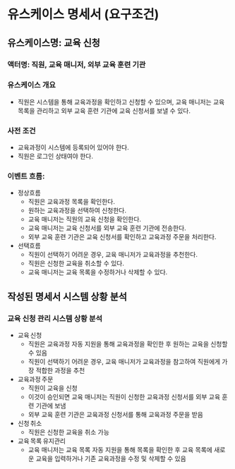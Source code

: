# 유스케이스 명세서 (요구조건)

## 유스케이스명: 교육 신청

### 액터명: 직원, 교육 매니저, 외부 교육 훈련 기관

### 유스케이스 개요 
* 직원은 시스템을 통해 교육과정을 확인하고 신청할 수 있으며, 교육 매니저는 교육 목록을 관리하고 외부 교육 훈련 기관에 교육 신청서를 보낼 수 있다.

### 사전 조건
* 교육과정이 시스템에 등록되어 있어야 한다.
* 직원은 로그인 상태여야 한다.

### 이벤트 흐름:

- 정상흐름
  - 직원은 교육과정 목록을 확인한다.
  - 원하는 교육과정을 선택하여 신청한다.
  - 교육 매니저는 직원의 교육 신청을 확인한다.
  - 교육 매니저는 교육 신청서를 외부 교육 훈련 기관에 전송한다.
  - 외부 교육 훈련 기관은 교육 신청서를 확인하고 교육과정 주문을 처리한다.
- 선택흐름
  - 직원이 선택하기 어려운 경우, 교육 매니저가 교육과정을 추천한다.
  - 직원은 신청한 교육을 취소할 수 있다.
  - 교육 매니저는 교육 목록을 수정하거나 삭제할 수 있다.



## 작성된 명세서 시스템 상황 분석
### 교육 신청 관리 시스템 상황 분석 
- 교육 신청
  - 직원은 교육과정 자동 지원을 통해 교육과정을 확인한 후 원하는 교육을 신청할 수 있음
  - 직원이 선택하기 어려운 경우, 교육 매니저가 교육과정을 참고하여 직원에게 가장 적합한 과정을 추천
- 교육과정 주문
  - 직원이 교육을 신청
  - 이것이 승인되면 교육 매니저는 직원이 신청한 교육과정 신청서를 외부 교육 훈련 기관에 보냄
  - 외부 교육 훈련 기관은 교육과정 신청서를 통해 교육과정 주문을 받음
- 신청 취소
  - 직원은 신청한 교육을 취소 가능
- 교육 목록 유지관리 
  - 교육 매니저는 교육 목록 자동 지원을 통해 목록을 확인한 후 교육 목록에 새로운 교육을 입력하거나 기존 교육과정을 수정 및 삭제할 수 있음